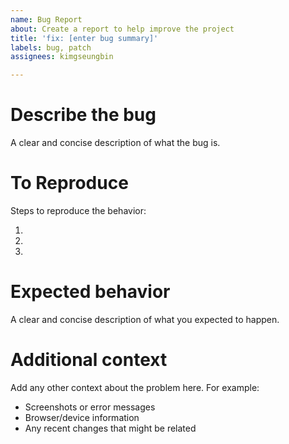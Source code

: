 ```yaml
---
name: Bug Report
about: Create a report to help improve the project
title: 'fix: [enter bug summary]'
labels: bug, patch
assignees: kimgseungbin

---
```


# Describe the bug

A clear and concise description of what the bug is.

# To Reproduce

Steps to reproduce the behavior:

1.
2.
3.

# Expected behavior

A clear and concise description of what you expected to happen.

# Additional context

Add any other context about the problem here. For example:

- Screenshots or error messages
- Browser/device information
- Any recent changes that might be related